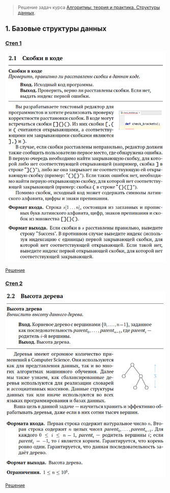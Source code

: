 > Решение задач курса [Алгоритмы: теория и практика. Структуры данных](https://stepik.org/course/1547/).

## 1. Базовые структуры данных

### [Степ 1](https://stepik.org/lesson/41234/step/1)

![Условие задачи](lesson-41234/step-1/challenge.png)

[Решение](lesson-41234/step-1/main.go)

### [Степ 2](https://stepik.org/lesson/41234/step/2)

![Условие задачи](lesson-41234/step-2/challenge.png)

[Решение](lesson-41234/step-2/main.go)
